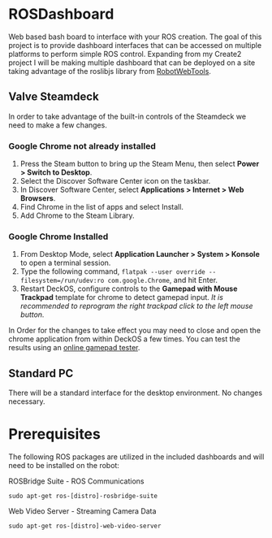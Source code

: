 # ROSDashboard

Web based bash board to interface with your ROS creation. 
The goal of this project is to provide dashboard interfaces that can be accessed on multiple platforms to perform simple ROS control. Expanding from my Create2 project I will be making multiple dashboard that can be deployed on a site taking advantage of the roslibjs library from [RobotWebTools](). 

## Valve Steamdeck

In order to take advantage of the built-in controls of the Steamdeck we need to make a few changes. 

### Google Chrome not already installed

1) Press the Steam button to bring up the Steam Menu, then select **Power > Switch to Desktop**.
2) Select the Discover Software Center icon on the taskbar.
3) In Discover Software Center, select **Applications > Internet > Web Browsers**.
4) Find Chrome in the list of apps and select Install.
5) Add Chrome to the Steam Library. 

### Google Chrome Installed

1) From Desktop Mode, select **Application Launcher > System > Konsole** to open a terminal session. 
2) Type the following command, `flatpak --user override --filesystem=/run/udev:ro com.google.Chrome`, and hit Enter. 
3) Restart DeckOS, configure controls to the **Gamepad with Mouse Trackpad** template for chrome to detect gamepad input. *It is recommended to reprogram the right trackpad click to the left mouse button.* 

In Order for the changes to take effect you may need to close and open the chrome application from within DeckOS a few times. You can test the results using an [online gamepad tester](). 

## Standard PC

There will be a standard interface for the desktop environment. No changes necessary. 

# Prerequisites 

The following ROS packages are utilized in the included dashboards and will need to be installed on the robot:

ROSBridge Suite - ROS Communications 

`sudo apt-get ros-[distro]-rosbridge-suite`

Web Video Server - Streaming Camera Data 

`sudo apt-get ros-[distro]-web-video-server`

